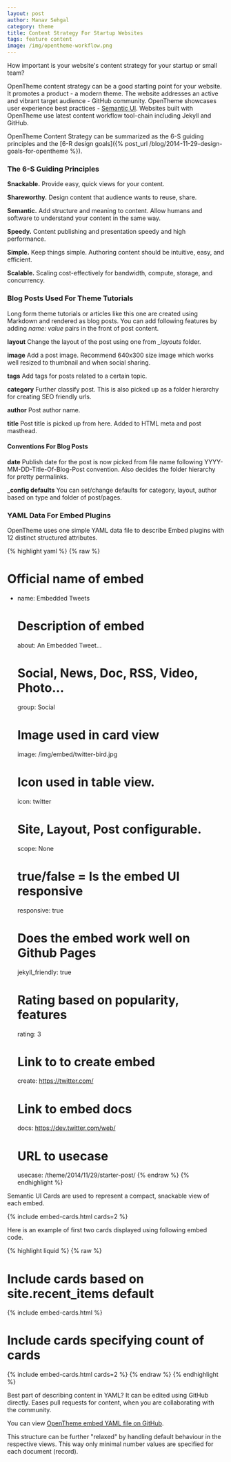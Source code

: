 ```yaml
---
layout: post
author: Manav Sehgal
category: theme
title: Content Strategy For Startup Websites
tags: feature content
image: /img/opentheme-workflow.png
---
```


How important is your website's content strategy for your startup or small team?

OpenTheme content strategy can be a good starting point for your website. It promotes a product - a modern theme.
The website addresses an active and vibrant target audience - GitHub community. 
OpenTheme showcases user experience best practices - [Semantic UI](http://semantic-ui.com/). 
Websites built with OpenTheme use latest content workflow tool-chain including Jekyll and GitHub.

OpenTheme Content Strategy can be summarized as the 6-S guiding principles and the [6-R design goals]({% post_url /blog/2014-11-29-design-goals-for-opentheme %}).

### The 6-S Guiding Principles

**Snackable.** Provide easy, quick views for your content.

**Shareworthy.** Design content that audience wants to reuse, share.

**Semantic.** Add structure and meaning to content. Allow humans and software to understand your content in the same way.

**Speedy.** Content publishing and presentation speedy and high performance.

**Simple.** Keep things simple. Authoring content should be intuitive, easy, and efficient.

**Scalable.** Scaling cost-effectively for bandwidth, compute, storage, and concurrency.

### Blog Posts Used For Theme Tutorials

Long form theme tutorials or articles like this one are created using Markdown and rendered as blog posts. 
You can add following features by adding *name: value* pairs in the front of post content.

**layout** Change the layout of the post using one from *_layouts* folder.

**image** Add a post image. Recommend 640x300 size image which works well resized to thumbnail and when social sharing.

**tags** Add tags for posts related to a certain topic.

**category** Further classify post. This is also picked up as a folder hierarchy for creating SEO friendly urls.

**author** Post author name.

**title** Post title is picked up from here. Added to HTML meta and post masthead.

#### Conventions For Blog Posts

**date** Publish date for the post is now picked from file name following YYYY-MM-DD-Title-Of-Blog-Post convention. Also decides the folder hierarchy for pretty permalinks.

**_config defaults** You can set/change defaults for category, layout, author based on type and folder of post/pages.

### YAML Data For Embed Plugins

OpenTheme uses one simple YAML data file to describe Embed plugins with 12 distinct structured attributes.

{% highlight yaml %}
{% raw  %}
  # Official name of embed
- name: Embedded Tweets
  # Description of embed
  about: An Embedded Tweet...
  # Social, News, Doc, RSS, Video, Photo...
  group: Social    
  # Image used in card view
  image: /img/embed/twitter-bird.jpg
  # Icon used in table view.
  icon: twitter            
  # Site, Layout, Post configurable.
  scope: None     
  # true/false = Is the embed UI responsive
  responsive: true
  # Does the embed work well on Github Pages
  jekyll_friendly: true
  # Rating based on popularity, features
  rating: 3                 
  # Link to to create embed
  create: https://twitter.com/              
  # Link to embed docs
  docs: https://dev.twitter.com/web/               
  # URL to usecase
  usecase: /theme/2014/11/29/starter-post/
{% endraw %}
{% endhighlight %}
  

Semantic UI Cards are used to represent a compact, snackable view of each embed.

{% include embed-cards.html cards=2 %}

Here is an example of first two cards displayed using following embed code.

{% highlight liquid %}
{% raw  %}
  # Include cards based on site.recent_items default
  {% include embed-cards.html %}

  # Include cards specifying count of cards
  {% include embed-cards.html cards=2 %}
{% endraw %}
{% endhighlight %}


Best part of describing content in YAML? It can be edited using GitHub directly.
Eases pull requests for content, when you are collaborating with the community.

You can view [OpenTheme embed YAML file on GitHub](https://github.com/open-start/opentheme/blob/master/_data/embeds.yml).

This structure can be further "relaxed" by handling default behaviour in the respective views. 
This way only minimal number values are specified for each document (record).